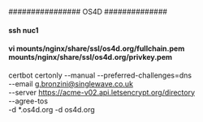 ################ OS4D ##############
#### ssh nuc1
#### vi mounts/nginx/share/ssl/os4d.org/fullchain.pem mounts/nginx/share/ssl/os4d.org/privkey.pem
certbot certonly --manual --preferred-challenges=dns \
  --email g.bronzini@singlewave.co.uk \
  --server https://acme-v02.api.letsencrypt.org/directory \
  --agree-tos \
  -d *.os4d.org -d os4d.org
